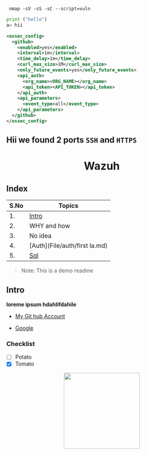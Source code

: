 ```
 nmap -sV -sS -sC --script=vuln
```

```py
print ("hello")
a= hii
```

```xml
<ossec_config>
  <github>
    <enabled>yes</enabled>
    <interval>1m</interval>
    <time_delay>1m</time_delay>
    <curl_max_size>1M</curl_max_size>
    <only_future_events>yes</only_future_events>
    <api_auth>
      <org_name><ORG_NAME></org_name>
      <api_token><API_TOKEN></api_token>
    </api_auth>
    <api_parameters>
      <event_type>all</event_type>
    </api_parameters>
  </github>
</ossec_config>
```

## Hii we found 2 ports `SSH` and `HTTPS`














# <div align="center"> Wazuh</div>

## Index

| S.No | Topics |
|--|--|
| 1. | [Intro](https://github.com/Sachet-theunknow/Demo/edit/main/README.md#intro) |
| 2. | WHY and how |
| 3. | No idea |
| 4. | [Auth](File/auth/first la.md)
| 5. | [Sql](File/sql/1-st-lab-sql.md) |

> Note: This is a demo readme

## Intro

**loreme ipsum hdahlifdahile**

- [My Git hub Account](https://github.com)
* [Google](google.com)

### Checklist
*  [ ] Potato
*  [x] Tomato

 <div align="center">
   <img src="https://github.com/user-attachments/assets/432648f1-2ca6-4a42-a440-1538a3775368" height="200"></img>
 </div>
